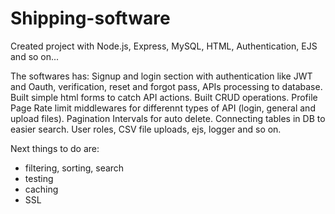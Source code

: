 # Shipping-software
Created project with Node.js, Express, MySQL, HTML, Authentication, EJS and so on...

The softwares has:
Signup and login section with authentication like JWT and Oauth, verification, reset and forgot pass, APIs processing to database.
Built simple html forms to catch API actions.
Built CRUD operations.
Profile Page
Rate limit middlewares for differennt types of API (login, general and upload files).
Pagination
Intervals for auto delete.
Connecting tables in DB to easier search.
User roles, CSV file uploads, ejs, logger and so on.

Next things to do are:
- filtering, sorting, search
- testing
- caching
- SSL
